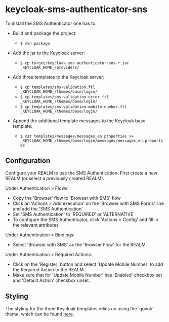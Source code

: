 # keycloak-sms-authenticator-sns

To install the SMS Authenticator one has to:

* Build and package the project:
  * `$ mvn package`

* Add the jar to the Keycloak server:
  * `$ cp target/keycloak-sms-authenticator-sns-*.jar _KEYCLOAK_HOME_/providers/`

* Add three templates to the Keycloak server:
  * `$ cp templates/sms-validation.ftl _KEYCLOAK_HOME_/themes/base/login/`
  * `$ cp templates/sms-validation-error.ftl _KEYCLOAK_HOME_/themes/base/login/`
  * `$ cp templates/sms-validation-mobile-number.ftl _KEYCLOAK_HOME_/themes/base/login/`

* Append the additional template messages to the Keycloak base template:
  * `$ cat templates/messages/messages_en.properties >> _KEYCLOAK_HOME_/themes/base/login/messages/messages_en.properties`


## Configuration

Configure your REALM to use the SMS Authentication.
First create a new REALM (or select a previously created REALM).

Under Authentication > Flows:
* Copy the 'Browser' flow to 'Browser with SMS' flow
* Click on 'Actions > Add execution' on the 'Browser with SMS Forms' line and add the 'SMS Authentication'
* Set 'SMS Authentication' to 'REQUIRED' or 'ALTERNATIVE'
* To configure the SMS Authenticator, click 'Actions > Config' and fill in the relevant attributes

Under Authentication > Bindings:
* Select 'Browser with SMS' as the 'Browser Flow' for the REALM.

Under Authentication > Required Actions:
* Click on the 'Register' button and select 'Update Mobile Number' to add the Required Action to the REALM.
* Make sure that for 'Update Mobile Number' has 'Enabled' checkbox set and 'Default Action' checkbox unset.


## Styling

The styling for the three Keycloak templates relies on using the 'govuk' theme, which can be found [here](https://github.com/UKGovernmentBEIS/keycloak-theme-govuk/?).
